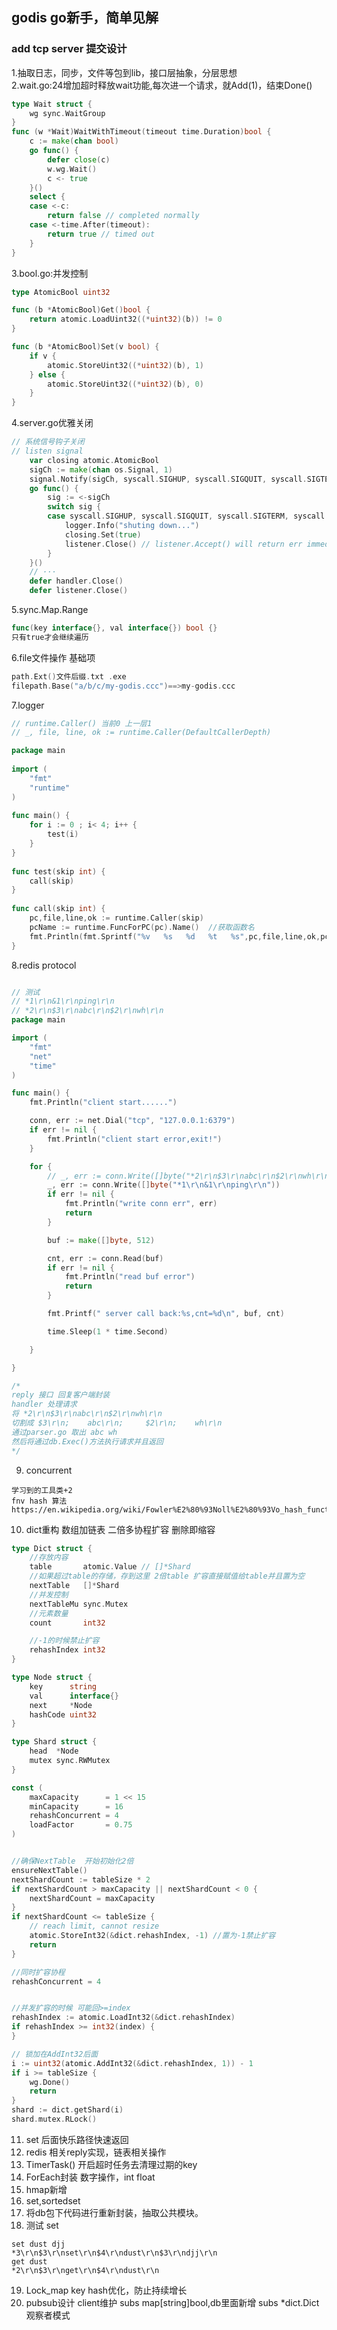 ## godis go新手，简单见解 
### add tcp server 提交设计
1.抽取日志，同步，文件等包到lib，接口层抽象，分层思想<br>
2.wait.go:24增加超时释放wait功能,每次进一个请求，就Add(1)，结束Done()<br>
```go
type Wait struct {
    wg sync.WaitGroup
}
func (w *Wait)WaitWithTimeout(timeout time.Duration)bool {
    c := make(chan bool)
    go func() {
        defer close(c)
        w.wg.Wait()
        c <- true
    }()
    select {
    case <-c:
        return false // completed normally
    case <-time.After(timeout):
        return true // timed out
    }
}
```
3.bool.go:并发控制<br>
```go
type AtomicBool uint32

func (b *AtomicBool)Get()bool {
    return atomic.LoadUint32((*uint32)(b)) != 0
}

func (b *AtomicBool)Set(v bool) {
    if v {
        atomic.StoreUint32((*uint32)(b), 1)
    } else {
        atomic.StoreUint32((*uint32)(b), 0)
    }
}
```
4.server.go优雅关闭<br>
```go
// 系统信号钩子关闭
// listen signal
	var closing atomic.AtomicBool
	sigCh := make(chan os.Signal, 1)
	signal.Notify(sigCh, syscall.SIGHUP, syscall.SIGQUIT, syscall.SIGTERM, syscall.SIGINT)
	go func() {
		sig := <-sigCh
		switch sig {
		case syscall.SIGHUP, syscall.SIGQUIT, syscall.SIGTERM, syscall.SIGINT:
			logger.Info("shuting down...")
			closing.Set(true)
			listener.Close() // listener.Accept() will return err immediately
		}
	}()
    // ···
    defer handler.Close()
	defer listener.Close()
```
5.sync.Map.Range<br>
```go
func(key interface{}, val interface{}) bool {}
只有true才会继续遍历
```
6.file文件操作 基础项<br>
```go
path.Ext()文件后缀.txt .exe
filepath.Base("a/b/c/my-godis.ccc")==>my-godis.ccc
```
7.logger<br>
```go
// runtime.Caller() 当前0 上一层1
// _, file, line, ok := runtime.Caller(DefaultCallerDepth)

package main
 
import (
	"fmt"
	"runtime"
)
 
func main() {
	for i := 0 ; i< 4; i++ {
		test(i)
	}
}
 
func test(skip int) {
	call(skip)
}
 
func call(skip int) {
	pc,file,line,ok := runtime.Caller(skip)
	pcName := runtime.FuncForPC(pc).Name()  //获取函数名
	fmt.Println(fmt.Sprintf("%v   %s   %d   %t   %s",pc,file,line,ok,pcName))
}

```
8.redis protocol<br>
```go

// 测试 
// *1\r\n&1\r\nping\r\n
// *2\r\n$3\r\nabc\r\n$2\r\nwh\r\n
package main

import (
	"fmt"
	"net"
	"time"
)

func main() {
	fmt.Println("client start......")

	conn, err := net.Dial("tcp", "127.0.0.1:6379")
	if err != nil {
		fmt.Println("client start error,exit!")
	}

	for {
		// _, err := conn.Write([]byte("*2\r\n$3\r\nabc\r\n$2\r\nwh\r\n"))
		_, err := conn.Write([]byte("*1\r\n&1\r\nping\r\n"))
		if err != nil {
			fmt.Println("write conn err", err)
			return
		}

		buf := make([]byte, 512)

		cnt, err := conn.Read(buf)
		if err != nil {
			fmt.Println("read buf error")
			return
		}

		fmt.Printf(" server call back:%s,cnt=%d\n", buf, cnt)

		time.Sleep(1 * time.Second)

	}

}

/*
reply 接口 回复客户端封装
handler 处理请求
将 *2\r\n$3\r\nabc\r\n$2\r\nwh\r\n
切割成 $3\r\n;    abc\r\n;     $2\r\n;    wh\r\n
通过parser.go 取出 abc wh
然后将通过db.Exec()方法执行请求并且返回
*/
```
9. concurrent<br>
```
学习到的工具类+2
fnv hash 算法
https://en.wikipedia.org/wiki/Fowler%E2%80%93Noll%E2%80%93Vo_hash_function
```

10. dict重构 数组加链表 二倍多协程扩容 删除即缩容<br>
```go
type Dict struct {
    //存放内容
	table       atomic.Value // []*Shard
    //如果超过table的存储，存到这里 2倍table 扩容直接赋值给table并且置为空
	nextTable   []*Shard
    //并发控制
	nextTableMu sync.Mutex
    //元素数量
	count       int32

    //-1的时候禁止扩容
	rehashIndex int32
}

type Node struct {
	key      string
	val      interface{}
	next     *Node
	hashCode uint32
}

type Shard struct {
	head  *Node
	mutex sync.RWMutex
}

const (
	maxCapacity      = 1 << 15
	minCapacity      = 16
	rehashConcurrent = 4
	loadFactor       = 0.75
)


//确保NextTable  开始初始化2倍 
ensureNextTable() 
nextShardCount := tableSize * 2
if nextShardCount > maxCapacity || nextShardCount < 0 {
    nextShardCount = maxCapacity
}
if nextShardCount <= tableSize {
    // reach limit, cannot resize
    atomic.StoreInt32(&dict.rehashIndex, -1) //置为-1禁止扩容
    return
}

//同时扩容协程
rehashConcurrent = 4 


//并发扩容的时候 可能回>=index
rehashIndex := atomic.LoadInt32(&dict.rehashIndex)
if rehashIndex >= int32(index) {
}

// 锁加在AddInt32后面
i := uint32(atomic.AddInt32(&dict.rehashIndex, 1)) - 1
if i >= tableSize {
    wg.Done()
    return
}
shard := dict.getShard(i)
shard.mutex.RLock()

```

11. set 后面快乐路径快速返回<br>
12. redis 相关reply实现，链表相关操作<br>
13. TimerTask() 开启超时任务去清理过期的key<br> 
14. ForEach封装 数字操作，int float <br>
15. hmap新增<br>
16. set,sortedset<br>
17. 将db包下代码进行重新封装，抽取公共模块。<br>
18. 测试 set<br>
```
set dust djj
*3\r\n$3\r\nset\r\n$4\r\ndust\r\n$3\r\ndjj\r\n
get dust
*2\r\n$3\r\nget\r\n$4\r\ndust\r\n
```
19. Lock_map key hash优化，防止持续增长<br>
20. pubsub设计 client维护 subs map[string]bool,db里面新增 subs *dict.Dict 观察者模式<br>
